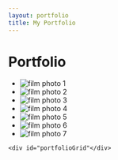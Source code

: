 ```yaml
---
layout: portfolio
title: My Portfolio
---
```


<div id="portfolio" >
	<h1 class="pageTitle">Portfolio</h1>
	<ul>
		<li>
			<img src="{{base.url}}/assets/img/filmPhotography/film01.jpg" alt="film photo 1">
		</li>
		<li>
			<img src="{{base.url}}/assets/img/filmPhotography/film02.jpg" alt="film photo 2">
		</li>
		<li>
			<img src="{{base.url}}/assets/img/filmPhotography/film03.jpg" alt="film photo 3">
		</li>
		<li>
			<img src="{{base.url}}/assets/img/filmPhotography/film04.jpg" alt="film photo 4">
		</li>
		<li>
			<img src="{{base.url}}/assets/img/filmPhotography/film05.jpg" alt="film photo 5">
		</li>
		<li>
			<img src="{{base.url}}/assets/img/filmPhotography/film08.jpg" alt="film photo 6">
		</li>
		<li>
			<img src="{{base.url}}/assets/img/filmPhotography/film09.jpg" alt="film photo 7">
		</li>
	</ul>
	<div class="clearfix"></div>

	<div id="portfolioGrid"</div>
